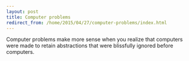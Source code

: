 ```yaml
---
layout: post
title: Computer problems
redirect_from: /home/2015/04/27/computer-problems/index.html
---
```

<p>Computer problems make more sense when you realize that computers were made to retain abstractions that were blissfully ignored before computers. </p>
